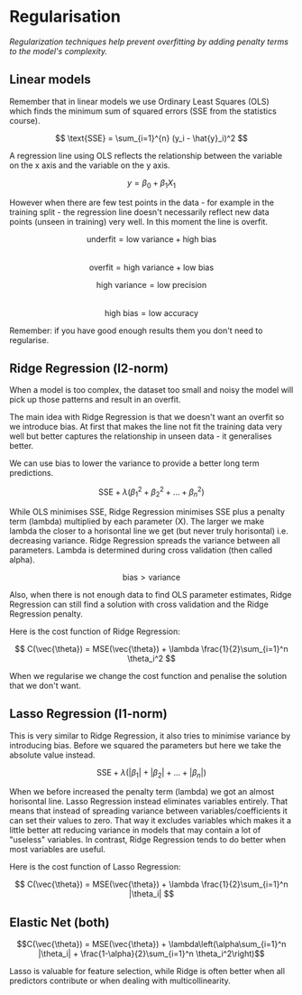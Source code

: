 # Regularisation

*Regularization techniques help prevent overfitting by adding penalty terms to the model's complexity.*

## Linear models
Remember that in linear models we use Ordinary Least Squares (OLS) which finds the minimum sum of squared errors (SSE from the statistics course).

$$ \text{SSE} = \sum_{i=1}^{n} (y_i - \hat{y}_i)^2 $$

A regression line using OLS reflects the relationship between the variable on the x axis and the variable on the y axis.

$$ y = \beta_0 + \beta_1X_1 $$

However when there are few test points in the data - for example in the training split - the regression line doesn't necessarily reflect new data points (unseen in training) very well. In this moment the line is overfit. 

$$ \text{underfit} = \text{low variance} + \text{high bias} $$  
$$ \text{overfit} = \text{high variance} + \text{low bias} $$  

$$ \text{high variance} = \text{low precision} $$  
$$ \text{high bias} = \text{low accuracy} $$  

Remember: if you have good enough results them you don't need to regularise.

## Ridge Regression (l2-norm)
When a model is too complex, the dataset too small and noisy the model will pick up those patterns and result in an overfit. 

The main idea with Ridge Regression is that we doesn't want an overfit so we introduce bias. At first that makes the line not fit the training data very well but better captures the relationship in unseen data - it generalises better. 

We can use bias to lower the variance to provide a better long term predictions. 

$$ \text{SSE} + \lambda (\beta_1^2 + \beta_2^2 + ... + \beta_n^2) $$

While OLS minimises SSE, Ridge Regression minimises SSE plus a penalty term (lambda) multiplied by each parameter (X). The larger we make lambda the closer to a horisontal line we get (but never truly horisontal) i.e. decreasing variance. Ridge Regression spreads the variance between all parameters.  Lambda is determined during cross validation (then called alpha). 

$$ \text{bias} > \text{variance} $$

Also, when there is not enough data to find OLS parameter estimates, Ridge Regression can still find a solution with cross validation and the Ridge Regression penalty. 

Here is the cost function of Ridge Regression: 

$$ C(\vec{\theta}) = MSE(\vec{\theta}) + \lambda \frac{1}{2}\sum_{i=1}^n \theta_i^2 $$

When we regularise we change the cost function and penalise the solution that we don't want. 

## Lasso Regression (l1-norm)
This is very similar to Ridge Regression, it also tries to minimise variance by introducing bias. Before we squared the parameters but here we take the absolute value instead. 

$$ \text{SSE} + \lambda (|\beta_1| + |\beta_2| + ... + |\beta_n|) $$

When we before increased the penalty term (lambda) we got an almost horisontal line. Lasso Regression instead eliminates variables entirely. That means that instead of spreading variance between variables/coefficients it can set their values to zero. That way it excludes variables which makes it a little better att reducing variance in models that may contain a lot of "useless" variables. In contrast, Ridge Regression tends to do better when most variables are useful. 

Here is the cost function of Lasso Regression: 

$$ C(\vec{\theta}) = MSE(\vec{\theta}) + \lambda \frac{1}{2}\sum_{i=1}^n |\theta_i| $$

## Elastic Net (both)

$$C(\vec{\theta}) = MSE(\vec{\theta}) + \lambda\left(\alpha\sum_{i=1}^n |\theta_i| + \frac{1-\alpha}{2}\sum_{i=1}^n \theta_i^2\right)$$  

Lasso is valuable for feature selection, while Ridge is often better when all predictors contribute or when dealing with multicollinearity. 